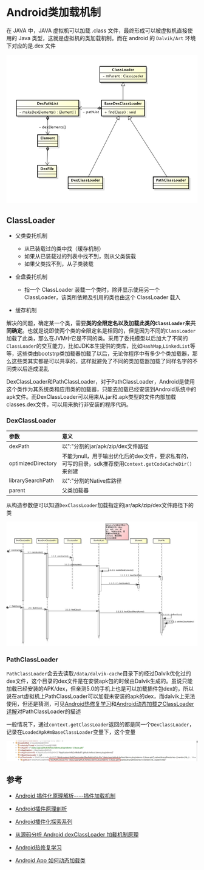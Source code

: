 # Android类加载机制

在 JAVA 中，JAVA 虚拟机可以加载 .class 文件，最终形成可以被虚拟机直接使用的 Java 类型，这就是虚拟机的类加载机制。而在 android 的 `Dalvik/Art` 环境下对应的是.dex 文件

![ClassLoader](./ClassLoader.png)

## ClassLoader

- 父类委托机制

  - 从已装载过的类中找（缓存机制）
  - 如果从已装载过的列表中找不到，则从父类装载
  - 如果父类找不到，从子类装载

- 全盘委托机制

  - 指一个 ClassLoader 装载一个类时，除非显示使用另一个 ClassLoader，该类所依赖及引用的类也由这个 ClassLoader 载入

- 缓存机制

解决的问题，确定某一个类，需要**类的全限定名以及加载此类的`ClassLoader`来共同确定**。也就是说即使两个类的全限定名是相同的，但是因为不同的`ClassLoader`加载了此类，那么在JVM中它是不同的类。采用了委托模型以后加大了不同的 `ClassLoader`的交互能力，比如JDK本生提供的类库，比如`HashMap`,`LinkedList`等等，这些类由bootstrp类加载器加载了以后，无论你程序中有多少个类加载器，那么这些类其实都是可以共享的，这样就避免了不同的类加载器加载了同样名字的不同类以后造成混乱

DexClassLoader和PathClassLoader，对于PathClassLoader，Android是使用这个类作为其系统类和应用类的加载器，只能去加载已经安装到Android系统中的apk文件。而DexClassLoader可以用来从.jar和.apk类型的文件内部加载classes.dex文件，可以用来执行非安装的程序代码。

### DexClassLoader

参数                 | 意义
:----------------- | :----------------------------------------------------------------------
dexPath            | 以":"分割的jar/apk/zip/dex文件路径
optimizedDirectory | 不能为null，用于输出优化后的dex文件，要求私有的，可写的目录，sdk推荐使用`Context.getCodeCacheDir()`来创建
librarySearchPath  | 以":"分割的Native库路径
parent             | 父类加载器

从构造参数便可以知道`DexClassLoader`加载指定的jar/apk/zip/dex文件路径下的类

![DexClassLoader加载流](./DexClassLoader加载流程.png)

### PathClassLoader

`PathClassLoader`会去去读取`/data/dalvik-cache`目录下的经过Dalvik优化过的dex文件，这个目录的dex文件是在安装apk包的时候由Dalvik生成的。虽说只能加载已经安装的APK/dex，但亲测5.0的手机上也是可以加载插件包dex的，所以说在art虚拟机上PathClassLoader可以加载未安装的apk的dex，而dalvik上无法使用，但还是猜测，可见[Android热修复学习](http://blog.csdn.net/xiandan87/article/details/51734200)和[Android动态加载之ClassLoader详解](http://www.jianshu.com/p/a620e368389a)对PathClassLoader的描述

一般情况下，通过`context.getClassLoader`返回的都是同一个`DexClassLoader`，记录在`LoadedApk#mBaseClassLoader`变量下，这个变量

![普通状态下的pathList](./ClassLoader_pathList.png)

## 参考

- [Android 插件化原理解析----插件加载机制](http://weishu.me/2016/04/05/understand-plugin-framework-classloader/)

- [Android插件原理剖析](http://www.alloyteam.com/2014/04/android-cha-jian-yuan-li-pou-xi/?utm_source=tuicool&utm_medium=referral)

- [Android插件化探索系列](http://blog.csdn.net/maplejaw_/article/details/51596374)

- [从源码分析 Android dexClassLoader 加载机制原理](http://blog.csdn.net/nanzhiwen666/article/details/50515895)

- [Android热修复学习](http://blog.csdn.net/xiandan87/article/details/51734200)

- [Android App 如何动态加载类](http://blog.csdn.net/quaful/article/details/6096951)
